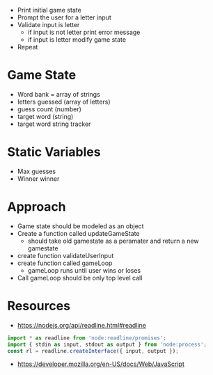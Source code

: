* Print initial game state
* Prompt the user for a letter input
* Validate input is letter
    * if input is not letter print error message
    * if input is letter modify game state 
* Repeat



# Game State
* Word bank = array of strings
* letters guessed (array of letters)
* guess count (number)
* target word (string)
* target word string tracker




# Static Variables
* Max guesses
* Winner winner


# Approach
* Game state should be modeled as an object
* Create a function called updateGameState
    * should take old gamestate as a peramater and return a new gamestate
* create function validateUserInput
* create function called gameLoop
    * gameLoop runs until user wins or loses
* Call gameLoop should be only top level call



# Resources 
* https://nodejs.org/api/readline.html#readline
 ```javascript
 import * as readline from 'node:readline/promises';
import { stdin as input, stdout as output } from 'node:process';
const rl = readline.createInterface({ input, output });
```
* https://developer.mozilla.org/en-US/docs/Web/JavaScript